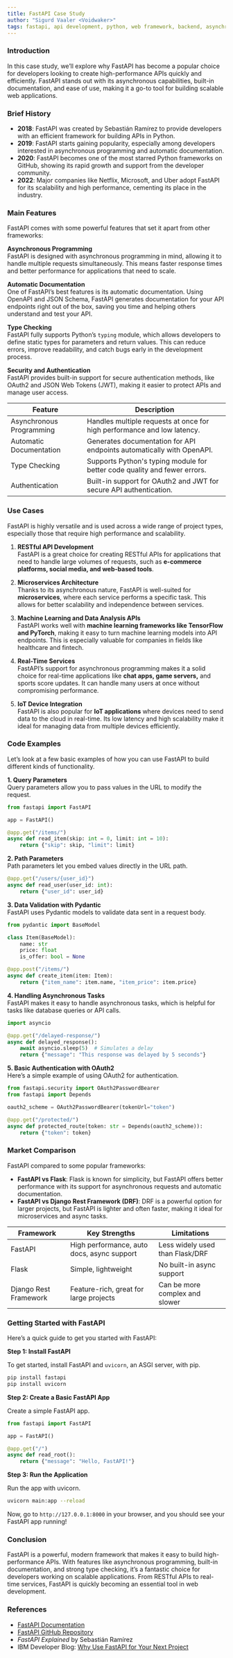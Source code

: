 ```yaml
---
title: FastAPI Case Study
author: "Sigurd Vaaler <Voidwaker>"
tags: fastapi, api development, python, web framework, backend, asynchronous programming
---
```


### Introduction

In this case study, we’ll explore why FastAPI has become a popular choice for developers looking to create high-performance APIs quickly and efficiently. FastAPI stands out with its asynchronous capabilities, built-in documentation, and ease of use, making it a go-to tool for building scalable web applications.

### Brief History

- **2018**: FastAPI was created by Sebastián Ramírez to provide developers with an efficient framework for building APIs in Python.
- **2019**: FastAPI starts gaining popularity, especially among developers interested in asynchronous programming and automatic documentation.
- **2020**: FastAPI becomes one of the most starred Python frameworks on GitHub, showing its rapid growth and support from the developer community.
- **2022**: Major companies like Netflix, Microsoft, and Uber adopt FastAPI for its scalability and high performance, cementing its place in the industry.

### Main Features

FastAPI comes with some powerful features that set it apart from other frameworks:

**Asynchronous Programming**  
FastAPI is designed with asynchronous programming in mind, allowing it to handle multiple requests simultaneously. This means faster response times and better performance for applications that need to scale.

**Automatic Documentation**  
One of FastAPI’s best features is its automatic documentation. Using OpenAPI and JSON Schema, FastAPI generates documentation for your API endpoints right out of the box, saving you time and helping others understand and test your API.

**Type Checking**  
FastAPI fully supports Python’s `typing` module, which allows developers to define static types for parameters and return values. This can reduce errors, improve readability, and catch bugs early in the development process.

**Security and Authentication**  
FastAPI provides built-in support for secure authentication methods, like OAuth2 and JSON Web Tokens (JWT), making it easier to protect APIs and manage user access.

| Feature                 | Description                                                                 |
|-------------------------|-----------------------------------------------------------------------------|
| Asynchronous Programming| Handles multiple requests at once for high performance and low latency.|
| Automatic Documentation | Generates documentation for API endpoints automatically with OpenAPI.       |
| Type Checking           | Supports Python's typing module for better code quality and fewer errors.   |
| Authentication          | Built-in support for OAuth2 and JWT for secure API authentication.          |

### Use Cases

FastAPI is highly versatile and is used across a wide range of project types, especially those that require high performance and scalability.

1. **RESTful API Development**  
   FastAPI is a great choice for creating RESTful APIs for applications that need to handle large volumes of requests, such as **e-commerce platforms, social media, and web-based tools**.

2. **Microservices Architecture**  
   Thanks to its asynchronous nature, FastAPI is well-suited for **microservices**, where each service performs a specific task. This allows for better scalability and independence between services.

3. **Machine Learning and Data Analysis APIs**  
   FastAPI works well with **machine learning frameworks like TensorFlow and PyTorch**, making it easy to turn machine learning models into API endpoints. This is especially valuable for companies in fields like healthcare and fintech.

4. **Real-Time Services**  
   FastAPI’s support for asynchronous programming makes it a solid choice for real-time applications like **chat apps, game servers,** and sports score updates. It can handle many users at once without compromising performance.

5. **IoT Device Integration**  
   FastAPI is also popular for **IoT applications** where devices need to send data to the cloud in real-time. Its low latency and high scalability make it ideal for managing data from multiple devices efficiently.

### Code Examples

Let’s look at a few basic examples of how you can use FastAPI to build different kinds of functionality.

**1. Query Parameters**  
Query parameters allow you to pass values in the URL to modify the request.

```python
from fastapi import FastAPI

app = FastAPI()

@app.get("/items/")
async def read_item(skip: int = 0, limit: int = 10):
    return {"skip": skip, "limit": limit}
```

**2. Path Parameters**  
Path parameters let you embed values directly in the URL path.

```python
@app.get("/users/{user_id}")
async def read_user(user_id: int):
    return {"user_id": user_id}
```

**3. Data Validation with Pydantic**  
FastAPI uses Pydantic models to validate data sent in a request body.

```python
from pydantic import BaseModel

class Item(BaseModel):
    name: str
    price: float
    is_offer: bool = None

@app.post("/items/")
async def create_item(item: Item):
    return {"item_name": item.name, "item_price": item.price}
```

**4. Handling Asynchronous Tasks**  
FastAPI makes it easy to handle asynchronous tasks, which is helpful for tasks like database queries or API calls.

```python
import asyncio

@app.get("/delayed-response/")
async def delayed_response():
    await asyncio.sleep(5)  # Simulates a delay
    return {"message": "This response was delayed by 5 seconds"}
```

**5. Basic Authentication with OAuth2**  
Here’s a simple example of using OAuth2 for authentication.

```python
from fastapi.security import OAuth2PasswordBearer
from fastapi import Depends

oauth2_scheme = OAuth2PasswordBearer(tokenUrl="token")

@app.get("/protected/")
async def protected_route(token: str = Depends(oauth2_scheme)):
    return {"token": token}
```

### Market Comparison

FastAPI compared to some popular frameworks:

- **FastAPI vs Flask**: Flask is known for simplicity, but FastAPI offers better performance with its support for asynchronous requests and automatic documentation.
- **FastAPI vs Django Rest Framework (DRF)**: DRF is a powerful option for larger projects, but FastAPI is lighter and often faster, making it ideal for microservices and async tasks.

| Framework               | Key Strengths                    | Limitations                        |
|-------------------------|----------------------------------|------------------------------------|
| FastAPI                 | High performance, auto docs, async support | Less widely used than Flask/DRF    |
| Flask                   | Simple, lightweight             | No built-in async support          |
| Django Rest Framework   | Feature-rich, great for large projects | Can be more complex and slower     |

### Getting Started with FastAPI

Here’s a quick guide to get you started with FastAPI:

**Step 1: Install FastAPI**

To get started, install FastAPI and `uvicorn`, an ASGI server, with pip.

```bash
pip install fastapi
pip install uvicorn
```

**Step 2: Create a Basic FastAPI App**

Create a simple FastAPI app.

```python
from fastapi import FastAPI

app = FastAPI()

@app.get("/")
async def read_root():
    return {"message": "Hello, FastAPI!"}
```

**Step 3: Run the Application**

Run the app with uvicorn.

```bash
uvicorn main:app --reload
```

Now, go to `http://127.0.0.1:8000` in your browser, and you should see your FastAPI app running!

### Conclusion

FastAPI is a powerful, modern framework that makes it easy to build high-performance APIs. With features like asynchronous programming, built-in documentation, and strong type checking, it’s a fantastic choice for developers working on scalable applications. From RESTful APIs to real-time services, FastAPI is quickly becoming an essential tool in web development.

### References

- [FastAPI Documentation](https://fastapi.tiangolo.com/)
- [FastAPI GitHub Repository](https://github.com/tiangolo/fastapi)
- *FastAPI Explained* by Sebastián Ramírez
- IBM Developer Blog: [Why Use FastAPI for Your Next Project](https://developer.ibm.com/articles/why-use-fastapi/)
